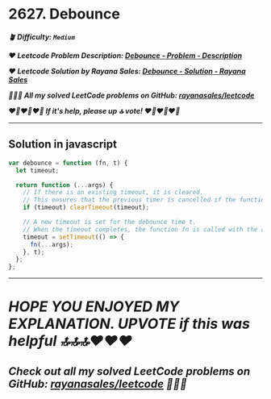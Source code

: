 # 2627. Debounce

**_🪴 Difficulty: `Medium`_**

**_❤️ Leetcode Problem Description: [Debounce - Problem - Description](https://leetcode.com/problems/debounce/description/)_**

**_❤️ Leetcode Solution by Rayana Sales: [Debounce - Solution - Rayana Sales](https://leetcode.com/problems/debounce/solutions/5604417/debouncing-without-mystery-simple-beginner-friendly/)_**

**_💁🏻‍♀️ All my solved LeetCode problems on GitHub: [rayanasales/leetcode](https://github.com/rayanasales/leetcode)_**

**_❤️‍🔥❤️‍🔥❤️‍🔥 If it's help, please up 🔝 vote! ❤️‍🔥❤️‍🔥❤️‍🔥_**

---

## Solution in javascript

```jsx
var debounce = function (fn, t) {
  let timeout;

  return function (...args) {
    // If there is an existing timeout, it is cleared.
    // This ensures that the previous timer is cancelled if the function is called again within the debounce time.
    if (timeout) clearTimeout(timeout);

    // A new timeout is set for the debounce time t.
    // When the timeout completes, the function fn is called with the arguments (args)
    timeout = setTimeout(() => {
      fn(...args);
    }, t);
  };
};
```

---

# **_HOPE YOU ENJOYED MY EXPLANATION. UPVOTE if this was helpful 🔝🔝🔝❤️❤️❤️_**

## **_Check out all my solved LeetCode problems on GitHub: [rayanasales/leetcode](https://github.com/rayanasales/leetcode) 🤙😚🤘_**
